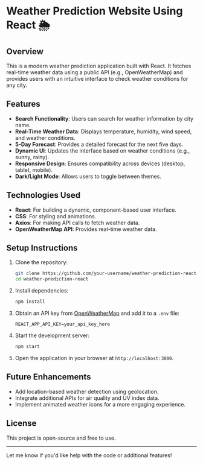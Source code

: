 
# Weather Prediction Website Using React 🌦️

## Overview
This is a modern weather prediction application built with React. It fetches real-time weather data using a public API (e.g., OpenWeatherMap) and provides users with an intuitive interface to check weather conditions for any city.

## Features
- **Search Functionality**: Users can search for weather information by city name.
- **Real-Time Weather Data**: Displays temperature, humidity, wind speed, and weather conditions.
- **5-Day Forecast**: Provides a detailed forecast for the next five days.
- **Dynamic UI**: Updates the interface based on weather conditions (e.g., sunny, rainy).
- **Responsive Design**: Ensures compatibility across devices (desktop, tablet, mobile).
- **Dark/Light Mode**: Allows users to toggle between themes.

## Technologies Used
- **React**: For building a dynamic, component-based user interface.
- **CSS**: For styling and animations.
- **Axios**: For making API calls to fetch weather data.
- **OpenWeatherMap API**: Provides real-time weather data.

## Setup Instructions
1. Clone the repository:
   ```bash
   git clone https://github.com/your-username/weather-prediction-react.git
   cd weather-prediction-react
   ```
2. Install dependencies:
   ```bash
   npm install
   ```
3. Obtain an API key from [OpenWeatherMap](https://openweathermap.org/api) and add it to a `.env` file:
   ```env
   REACT_APP_API_KEY=your_api_key_here
   ```
4. Start the development server:
   ```bash
   npm start
   ```
5. Open the application in your browser at `http://localhost:3000`.

## Future Enhancements
- Add location-based weather detection using geolocation.
- Integrate additional APIs for air quality and UV index data.
- Implement animated weather icons for a more engaging experience.

## License
This project is open-source and free to use.

---

Let me know if you'd like help with the code or additional features!
